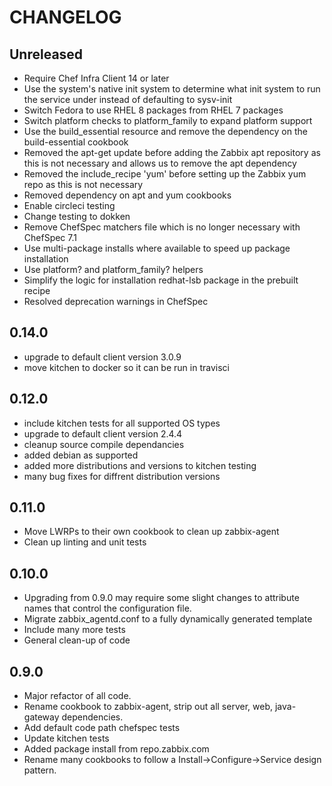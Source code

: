 # CHANGELOG

## Unreleased

- Require Chef Infra Client 14 or later
- Use the system's native init system to determine what init system to run the service under instead of defaulting to sysv-init
- Switch Fedora to use RHEL 8 packages from RHEL 7 packages
- Switch platform checks to platform_family to expand platform support
- Use the build_essential resource and remove the dependency on the build-essential cookbook
- Removed the apt-get update before adding the Zabbix apt repository as this is not necessary and allows us to remove the apt dependency
- Removed the include_recipe 'yum' before setting up the Zabbix yum repo as this is not necessary
- Removed dependency on apt and yum cookbooks
- Enable circleci testing
- Change testing to dokken
- Remove ChefSpec matchers file which is no longer necessary with ChefSpec 7.1
- Use multi-package installs where available to speed up package installation
- Use platform? and platform_family? helpers
- Simplify the logic for installation redhat-lsb package in the prebuilt recipe
- Resolved deprecation warnings in ChefSpec

## 0.14.0

- upgrade to default client version 3.0.9
- move kitchen to docker so it can be run in travisci

## 0.12.0

- include kitchen tests for all supported OS types
- upgrade to default client version 2.4.4
- cleanup source compile dependancies
- added debian as supported
- added more distributions and versions to kitchen testing
- many bug fixes for diffrent distribution versions

## 0.11.0

- Move LWRPs to their own cookbook to clean up zabbix-agent
- Clean up linting and unit tests

## 0.10.0

- Upgrading from 0.9.0 may require some slight changes to attribute names that control the configuration file.
- Migrate zabbix_agentd.conf to a fully dynamically generated template
- Include many more tests
- General clean-up of code

## 0.9.0

- Major refactor of all code.
- Rename cookbook to zabbix-agent, strip out all server, web, java-gateway dependencies.
- Add default code path chefspec tests
- Update kitchen tests
- Added package install from repo.zabbix.com
- Rename many cookbooks to follow a Install->Configure->Service design pattern.
